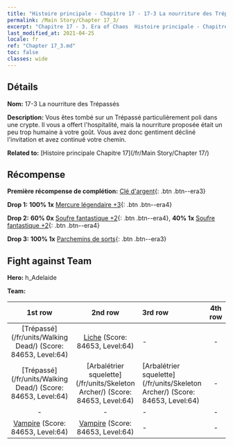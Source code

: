 ```yaml
---
title: "Histoire principale - Chapitre 17 - 17-3 La nourriture des Trépassés"
permalink: /Main Story/Chapter 17_3/
excerpt: "Chapitre 17 - 3. Era of Chaos  Histoire principale - Chapitre 17_3. 17-3 La nourriture des Trépassés"
last_modified_at: 2021-04-25
locale: fr
ref: "Chapter 17_3.md"
toc: false
classes: wide
---
```


## Détails

 **Nom:** 17-3 La nourriture des Trépassés

 **Description:** Vous êtes tombé sur un Trépassé particulièrement poli dans une crypte. Il vous a offert l'hospitalité, mais la nourriture proposée était un peu trop humaine à votre goût. Vous avez donc gentiment décliné l'invitation et avez continué votre chemin.

 **Related to:** [Histoire principale Chapitre 17](/fr/Main Story/Chapter 17/)

## Récompense

 **Première récompense de complétion:** [Clé d'argent](/ItemsFR/con_693/){: .btn .btn--era3}

 **Drop 1:** **100% 1x** [Mercure légendaire +3](/ItemsFR/mat_56/){: .btn .btn--era4}

 **Drop 2:** **60% 0x** [Soufre fantastique +2](/ItemsFR/mat_50/){: .btn .btn--era4}, **40% 1x** [Soufre fantastique +2](/ItemsFR/mat_50/){: .btn .btn--era4}

 **Drop 3:** **100% 1x** [Parchemins de sorts](/ItemsFR/con_694/){: .btn .btn--era3}


## Fight against Team
 **Hero:** h_Adelaide

 **Team:**


  | 1st row | 2nd row | 3rd row | 4th row |
  |:----:|:----:|:----|:----:|
  | [Trépassé](/fr/units/Walking Dead/) (Score: 84653, Level:64)  | [Liche](/fr/units/Lich/) (Score: 84653, Level:64)  | - | - |
  | [Trépassé](/fr/units/Walking Dead/) (Score: 84653, Level:64)  | [Arbalétrier squelette](/fr/units/Skeleton Archer/) (Score: 84653, Level:64)  | [Arbalétrier squelette](/fr/units/Skeleton Archer/) (Score: 84653, Level:64)  | - |
  | - | - | - | - |
  | [Vampire](/fr/units/Vampire/) (Score: 84653, Level:64)  | [Vampire](/fr/units/Vampire/) (Score: 84653, Level:64)  | - | - |


